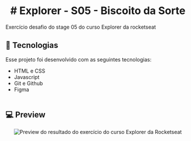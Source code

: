 <h1 align="center"> # Explorer - S05 - Biscoito da Sorte </h1>
<p>Exercício desafio do stage 05 do curso Explorer da rocketseat</p>

## 🚀 Tecnologias

Esse projeto foi desenvolvido com as seguintes tecnologias:

- HTML e CSS
- Javascript
- Git e Github
- Figma
<br><br>


## 💻 Preview

<p align="center">
  <img alt="Preview do resultado do exercício do curso Explorer da Rocketseat" src=".github/img.png">
</p>
